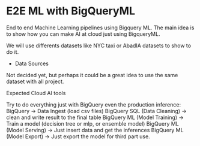 # E2E ML with BigQueryML

End to end Machine Learning pipelines using Bigquery ML. The main idea is to show how you can make AI at cloud just using BigqueryML.

We will use differents datasets like NYC taxi or AbadIA datasets to show to do it.

* Data Sources

Not decided yet, but perhaps it could be a great idea to use the same dataset with all project.  

Expected Cloud AI tools

Try to do everything just with BigQuery even the production inference:
BigQuery -> Data Ingest  (load csv files)
BigQuery SQL (Data Cleaning) -> clean and write result to the final table 
BigQuery ML (Model Training) -> Train a model (decision tree or mlp, or ensemble model) 
BigQuery ML (Model Serving) -> Just insert data and get the inferences
BigQuery ML (Model Export) -> Just export the model for third part use.
